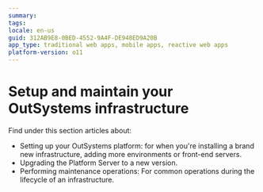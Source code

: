 ```yaml
---
summary: 
tags:
locale: en-us
guid: 312AB9E8-0BED-4552-9A4F-DE948ED9A20B
app_type: traditional web apps, mobile apps, reactive web apps
platform-version: o11
---
```


# Setup and maintain your OutSystems infrastructure

Find under this section articles about:

* Setting up your OutSystems platform: for when you're installing a brand new infrastructure, adding more environments or front-end servers.
* Upgrading the Platform Server to a new version.
* Performing maintenance operations: For common operations during the lifecycle of an infrastructure.

